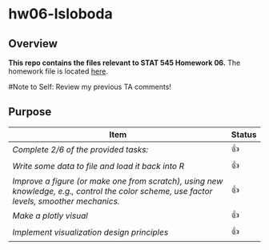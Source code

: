 # hw06-lsloboda

## Overview
**This repo contains the files relevant to STAT 545 Homework 06.**
  The homework file is located [here](https://github.com/STAT545-UBC-students/hw06-lsloboda/blob/master/hw06-lsloboda.md).
  
#Note to Self: Review my previous TA comments!

## Purpose

|    **Item**                                                                | **Status** |
  |----------------------------------------------------------------------------|------------|
  | *Complete 2/6 of the provided tasks:* | :thumbsup: |
  | *Write some data to file and load it back into R*           | :thumbsup: |
  | *Improve a figure (or make one from scratch), using new knowledge, e.g., control the color scheme, use factor levels, smoother mechanics.*     | :thumbsup: |
  |   *Make a plotly visual*    | :thumbsup: |
  |   *Implement visualization design principles*     | :thumbsup: |